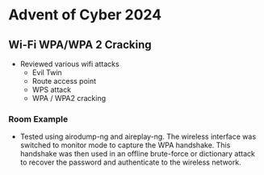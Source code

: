 # Advent of Cyber 2024

## Wi-Fi WPA/WPA 2 Cracking 

- Reviewed various wifi attacks
    - Evil Twin
    - Route access point
    - WPS attack
    - WPA / WPA2 cracking

### Room Example
- Tested using airodump-ng and aireplay-ng. The wireless interface was switched to monitor mode to capture the WPA handshake. This handshake was then used in an offline brute-force or dictionary attack to recover the password and authenticate to the wireless network.
